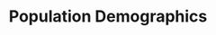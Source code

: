 ---
layout: content
data: people
title: Population Demographics
isHome: true
link: https://figure.nz/search/?query=pacific%20population&ref=pfnz
index: 1
---